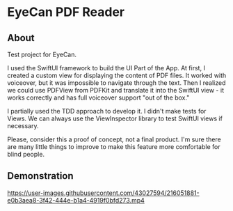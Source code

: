 # EyeCan PDF Reader

## About

Test project for EyeCan.

I used the SwiftUI framework to build the UI Part of the App. At first, I created a custom view for displaying the content of PDF files. It worked with voiceover, but it was impossible to navigate through the text.
Then I realized we could use PDFView from PDFKit and translate it into the SwiftUI view - it works correctly and has full voiceover support "out of the box."

I partially used the TDD approach to develop it. I didn't make tests for Views. We can always use the ViewInspector library to test SwiftUI views if necessary.

Please, consider this a proof of concept, not a final product. I'm sure there are many little things to improve to make this feature more comfortable for blind people.

## Demonstration

https://user-images.githubusercontent.com/43027594/216051881-e0b3aea8-3f42-444e-b1a4-4919f0bfd273.mp4
